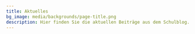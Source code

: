 ```yaml
---
title: Aktuelles
bg_image: media/backgrounds/page-title.png
description: Hier finden Sie die aktuellen Beiträge aus dem Schulblog.
---
```


